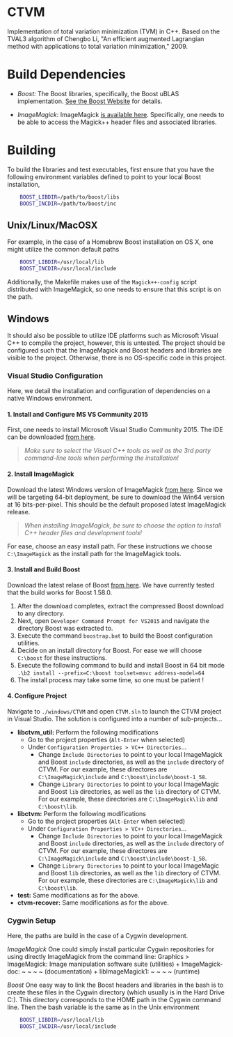 # CTVM
Implementation of total variation minimization (TVM) in C++. Based on the TVAL3 algorithm of Chengbo Li, "An efficient augmented Lagrangian method with applications to total variation minimization," 2009.

# Build Dependencies
- *Boost:* The Boost libraries, specifically, the Boost uBLAS implementation. 
[See the Boost Website](http://www.boost.org) for details. 

- *ImageMagick:* ImageMagick [is available here](http://www.imagemagick.org). Specifically, one needs to be able to access the Magick++ header files and associated libraries. 

# Building

To build the libraries and test executables, first ensure that you have the following environment variables defined to point to your local Boost installation,

```bash
    BOOST_LIBDIR=/path/to/boost/libs
    BOOST_INCDIR=/path/to/boost/inc
```
## Unix/Linux/MacOSX
For example, in the case of a Homebrew Boost installation on OS X, one
might utilize the common default paths

```bash
    BOOST_LIBDIR=/usr/local/lib
    BOOST_INCDIR=/usr/local/include
```

Additionally, the Makefile makes use of the `Magick++-config` script distributed with ImageMagick, so one needs to ensure that this script is on the path.

## Windows
It should also be possible to utilize IDE platforms such as Microsoft Visual C++ to compile the project, however, this is untested. The project should be configured such that the ImageMagick and Boost headers and libraries are visible to the project. Otherwise, there is no OS-specific code in this project.

### Visual Studio Configuration
Here, we detail the installation and configuration of dependencies on a native Windows environment. 

#### 1. Install and Configure MS VS Community 2015
First, one needs to install Microsoft Visual Studio Community 2015. The IDE can be downloaded
[from here](https://www.visualstudio.com/downloads/download-visual-studio-vs). 
> _Make sure to select the Visual C++ tools as well as the 3rd party command-line tools when performing the installation!_

#### 2. Install ImageMagick
Download the latest Windows version of ImageMagick [from here](http://www.imagemagick.org/script/binary-releases.php#windows). 
Since we will be targeting 64-bit deployment, be sure to download the Win64 version at 16 bits-per-pixel. This should
be the default proposed latest ImageMagick release.

> _When installing ImageMagick, be sure to choose the option to install C++ header files and development tools!_

For ease, choose an easy install path. For these instructions we choose `C:\ImageMagick` as the install path for 
the ImageMagick tools.

#### 3. Install and Build Boost
Download the latest relase of Boost [from here](http://sourceforge.net/projects/boost/files/boost/1.58.0/). 
We have currently tested that the build works for Boost 1.58.0. 

1. After the download completes, extract the compressed Boost download to any directory.
2. Next, open `Developer Command Prompt for VS2015` and navigate the directory Boost was extracted to.
3. Execute the command `boostrap.bat` to build the Boost configuration utilities.
4. Decide on an install directory for Boost. For ease we will choose `C:\boost` for these instructions.
5. Execute the following command to build and install Boost in 64 bit mode `.\b2 install --prefix=C:\boost toolset=msvc address-model=64`
6. The install process may take some time, so one must be patient ! 

#### 4. Configure Project
Navigate to `./windows/CTVM` and open `CTVM.sln` to launch the CTVM project in Visual Studio.
The solution is configured into a number of sub-projects...

- **libctvm_util:** Perform the following modifications
    - Go to the project properties (`Alt-Enter` when selected)
    - Under `Configuration Properties > VC++ Directories`...
        - Change `Include Directories` to point to your local ImageMagick and Boost `include` directories, as well as the `include` directory of CTVM. For our example, these directores are `C:\ImageMagick\include` and `C:\boost\include\boost-1_58`.
        - Change `Library Directories` to point to your local ImageMagic and Boost `lib` directories, as well as the `lib` directory of CTVM. For our example, these directories are `C:\ImageMagick\lib` and `C:\boost\lib`.
- **libctvm:** Perform the following modifications
    - Go to the project properties (`Alt-Enter` when selected)
    - Under `Configuration Properties > VC++ Directories`...
        - Change `Include Directories` to point to your local ImageMagick and Boost `include` directories, as well as the `include` directory of CTVM. For our example, these directores are `C:\ImageMagick\include` and `C:\boost\include\boost-1_58`.
        - Change `Library Directories` to point to your local ImageMagic and Boost `lib` directories, as well as the `lib` directory of CTVM. For our example, these directories are `C:\ImageMagick\lib` and `C:\boost\lib`.
- **test:** Same modifications as for the above.
- **ctvm-recover:** Same modifications as for the above.


### Cygwin Setup
Here, the paths are build in the case of a Cygwin development.

*ImageMagick*
One could simply install particular Cygwin repositories for using directly ImageMagick from the command line:
Graphics > ImageMagick: Image manipulation software suite (utilities)
		 + ImageMagick-doc: ~ ~ ~ ~ (documentation)
		 + libImageMagick1: ~ ~ ~ ~ (runtime)


*Boost*
One easy way to link the Boost headers and libraries in the bash is to create these files in the Cygwin directory (which usually is in the Hard Drive C:). This directory corresponds to the HOME path in the Cygwin command line. Then the bash variable is the same as in the Unix environment

```bash
	BOOST_LIBDIR=/usr/local/lib
	BOOST_INCDIR=/usr/local/include
```